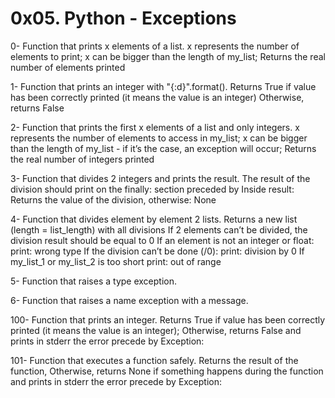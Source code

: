 # 0x05. Python - Exceptions

0- Function that prints x elements of a list. x represents the number of elements to print; x can be bigger than the length of my_list; Returns the real number of elements printed

1- Function that prints an integer with "{:d}".format(). Returns True if value has been correctly printed (it means the value is an integer) Otherwise, returns False

2- Function that prints the first x elements of a list and only integers. x represents the number of elements to access in my_list; x can be bigger than the length of my_list - if it’s the case, an exception will occur; Returns the real number of integers printed

3- Function that divides 2 integers and prints the result. The result of the division should print on the finally: section preceded by Inside result: Returns the value of the division, otherwise: None

4- Function that divides element by element 2 lists. Returns a new list (length = list_length) with all divisions
If 2 elements can’t be divided, the division result should be equal to 0
If an element is not an integer or float:
print: wrong type
If the division can’t be done (/0):
print: division by 0
If my_list_1 or my_list_2 is too short
print: out of range

5- Function that raises a type exception. 

6- Function that raises a name exception with a message.

100- Function that prints an integer. Returns True if value has been correctly printed (it means the value is an integer); Otherwise, returns False and prints in stderr the error precede by Exception:

101- Function that executes a function safely. Returns the result of the function, Otherwise, returns None if something happens during the function and prints in stderr the error precede by Exception:

